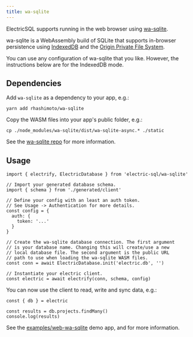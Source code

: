 ```yaml
---
title: wa-sqlite
---
```


ElectricSQL supports running in the web browser using [wa-sqlite](https://github.com/rhashimoto/wa-sqlite).

wa-sqlite is a WebAssembly build of SQLite that supports in-browser persistence using [IndexedDB](https://github.com/rhashimoto/wa-sqlite/blob/master/src/examples/IDBMinimalVFS.js) and the [Origin Private File System](https://github.com/rhashimoto/wa-sqlite/blob/master/src/examples/OriginPrivateFileSystemVFS.js).

You can use any configuration of wa-sqlite that you like. However, the instructions below are for the IndexedDB mode.

## Dependencies

Add `wa-sqlite` as a dependency to your app, e.g.:

```shell
yarn add rhashimoto/wa-sqlite
```

Copy the WASM files into your app's public folder, e.g.:

```shell
cp ./node_modules/wa-sqlite/dist/wa-sqlite-async.* ./static
```

See the [wa-sqlite repo](https://github.com/rhashimoto/wa-sqlite) for more information.

## Usage

```tsx
import { electrify, ElectricDatabase } from 'electric-sql/wa-sqlite'

// Import your generated database schema.
import { schema } from './generated/client'

// Define your config with an least an auth token.
// See Usage -> Authentication for more details.
const config = {
  auth: {
    token: '...'
  }
}

// Create the wa-sqlite database connection. The first argument
// is your database name. Changing this will create/use a new
// local database file. The second argument is the public URL
// path to use when loading the wa-sqlite WASM files.
const conn = await ElectricDatabase.init('electric.db', '')

// Instantiate your electric client.
const electric = await electrify(conn, schema, config)
```

You can now use the client to read, write and sync data, e.g.:

```tsx
const { db } = electric

const results = db.projects.findMany()
console.log(results)
```

See the [examples/web-wa-sqlite](https://github.com/electric-sql/electric/tree/main/examples/web-wa-sqlite) demo app, <DocPageLink path="usage/data-access" /> and <DocPageLink path="integrations/frontend" /> for more information.
